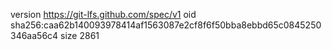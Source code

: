 version https://git-lfs.github.com/spec/v1
oid sha256:caa62b140093978414af1563087e2cf8f6f50bba8ebbd65c0845250346aa56c4
size 2861
